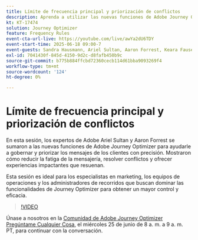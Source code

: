 ```yaml
---
title: Límite de frecuencia principal y priorización de conflictos
description: Aprenda a utilizar las nuevas funciones de Adobe Journey Optimizer para gobernar y priorizar los mensajes más importantes que se envían a los clientes.
kt: KT-17474
solution: Journey Optimizer
feature: Frequency Rules
event-cta-url-live: https://youtube.com/live/awYa2dU6TDY
event-start-time: 2025-06-18 09:00-7
event-guests: Sandra Hausmann, Ariel Sultan, Aaron Forrest, Keara Fausett
exl-id: 7041430f-845d-4150-9d2c-d8fafb450b9c
source-git-commit: b775b884ffcbd72360cecb114d61bba9093269f4
workflow-type: tm+mt
source-wordcount: '124'
ht-degree: 0%

---
```


# Límite de frecuencia principal y priorización de conflictos

En esta sesión, los expertos de Adobe Ariel Sultan y Aaron Forrest se sumaron a las nuevas funciones de Adobe Journey Optimizer para ayudarle a gobernar y priorizar los mensajes de los clientes con precisión. Mostraron cómo reducir la fatiga de la mensajería, resolver conflictos y ofrecer experiencias impactantes que resuenan.

Esta sesión es ideal para los especialistas en marketing, los equipos de operaciones y los administradores de recorridos que buscan dominar las funcionalidades de Journey Optimizer para obtener un mayor control y eficacia.


>[!VIDEO](https://video.tv.adobe.com/v/3464052/?quality=12&learn=on)

Únase a nosotros en la [Comunidad de Adobe Journey Optimizer Pregúntame Cualquier Cosa](https://experienceleaguecommunities.adobe.com/t5/journey-optimizer-events/ask-me-anything-june-[...]with-recorrido-optimizer-product-expert/ev-p/757473), el miércoles 25 de junio de 8 a. m. a 9 a. m. PT, para continuar con la conversación.
